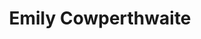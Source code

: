 ---
layout: team-member
title:  "Emily Cowperthwaite"
job-title: Managing Consultant
order: 7
skills:
- Business & Transformational Events
- Data, Analytics, & Information Technology
team-image: Emily-Cowperthwaite.jpg
has-bio: N
---